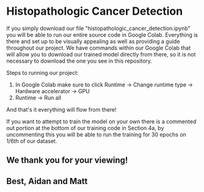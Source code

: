 # Histopathologic Cancer Detection

If you simply download our file "histopathologic_cancer_detection.ipynb" you will be able to run our entire source code in Google Colab. Everything is there and set up to be visually appealing as well as providing a guide throughout our project. We have commands within our Google Colab that will allow you to download our trained model directly from there, so it is not necessary to download the one you see in this repository.

Steps to running our project:
1. In Google Colab make sure to click Runtime -> Change runtime type -> Hardware accelerator -> GPU
2. Runtime -> Run all

And that's it everything will flow from there!

If you want to attempt to train the model on your own there is a commented out portion at the bottom of our training code in Section 4a, by uncommenting this you will be able to run the training for 30 epochs on 1/6th of our dataset.

<h2>We thank you for your viewing!</h2>
  
  
<h2>Best,  
Aidan and Matt</h2>
